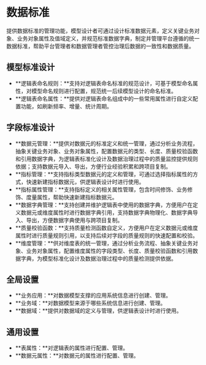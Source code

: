 # 数据标准

提供数据标准的管理功能，模型设计者可通过设计标准数据元素，定义关键业务对象、业务对象属性及值域定义，并规范标准数据字典，制定并管理平台遵循的统一数据标准，帮助平台管理者和数据管理者管控治理后数据的一致性和数据质量。

## 模型标准设计

-   **逻辑表命名规则：**支持对逻辑表命名标准的规范设计，可基于模型命名属性，对模型命名规则进行配置，规范统一后续模型设计的命名标准。
-   **逻辑表命名属性：**提供对逻辑表命名组成中的一些常用属性进行自定义配置功能，如刷新频率、增量、统计周期。

## 字段标准设计

-   **数据元管理：**提供对数据元的标准定义和统一管理，通过分析业务流程，抽象关键业务对象、业务对象属性，配置数据元的类型、长度、质量校验函数和引用数据字典，为逻辑表标准化设计及数据治理过程中的质量监控提供规则依据；支持数据元导入、导出，方便行业经验积累和跨项目复制。
-   **指标管理：**支持指标类型数据元的定义和管理，可通过选择指标属性的方式，快速新建指标数据元，供逻辑表设计时进行使用。
-   **指标属性管理：**支持指标定义的相关属性管理，包含时间修饰、业务修饰、度量属性，帮助快速新建指标数据元。
-   **数据字典管理：**支持创建并维护逻辑表中使用的数据字典，方便用户在定义数据元或维度属性时进行数据字典引用，支持数据字典物理化、数据字典导入、导出，方便数据字典使用与跨项目复制。
-   **质量校验函数：**支持质量检测函数自定义，方便用户在定义数据元或维度属性时进行质量规则引用，以支持后续对字段的质量规则的快速配置和校验。
-   **维度管理：**供对维度表的统一管理，通过分析业务流程、抽象关键业务对象、业务对象属性，配置维度属性的字段类型、长度、质量校验函数和引用数据字典，为模型标准化设计及数据治理过程中的质量检测提供依据。

## 全局设置

-   **业务应用：**对数据模型支撑的应用系统信息进行创建、管理。
-   **业务域：**对数据模型来源于哪些系统信息进行创建、管理。
-   **数据域：**提供对数据域的定义与管理，供逻辑表设计时进行使用。

## 通用设置

-   **表属性：**对逻辑表的属性进行配置、管理。
-   **数据元属性：**对数据元的属性进行配置、管理。

